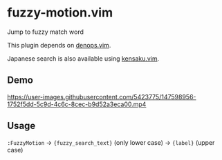 # fuzzy-motion.vim

Jump to fuzzy match word

This plugin depends on [denops.vim](https://github.com/vim-denops/denops.vim).

Japanese search is also available using [kensaku.vim](https://github.com/lambdalisue/kensaku.vim).

## Demo

https://user-images.githubusercontent.com/5423775/147598956-1752f5dd-5c9d-4c6c-8cec-b9d52a3eca00.mp4

## Usage

`:FuzzyMotion` -> `{fuzzy_search_text}` (only lower case) -> `{label}` (upper case)
